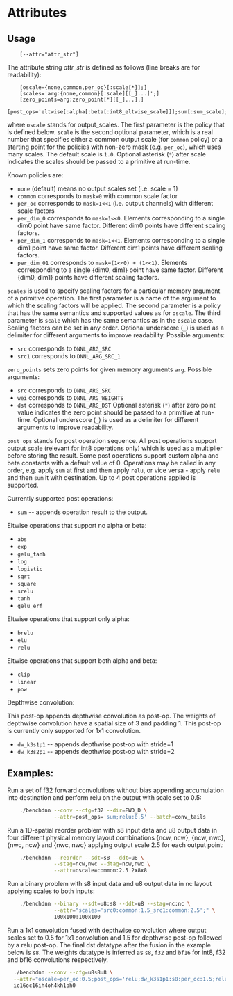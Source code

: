 # Attributes

## Usage
```
    [--attr="attr_str"]
```

The attribute string *attr_str* is defined as follows (line breaks are for
readability):
```
    [oscale={none,common,per_oc}[:scale[*]];]
    [scales='arg:{none,common}[:scale][[_]...]';]
    [zero_points=arg:zero_point[*][[_]...];]
    [post_ops='eltwise[:alpha[:beta[:int8_eltwise_scale]]];sum[:sum_scale];';]
```

where `oscale` stands for output_scales. The first parameter is the policy that
is defined below. `scale` is the second optional parameter, which is a real
number that specifies either a common output scale (for `common` policy) or a
starting point for the policies with non-zero mask (e.g. `per_oc`), which uses
many scales. The default scale is `1.0`. Optional asterisk (`*`) after scale
indicates the scales should be passed to a primitive at run-time.

Known policies are:
  - `none` (default) means no output scales set (i.e. scale = 1)
  - `common` corresponds to `mask=0` with common scale factor
  - `per_oc` corresponds to `mask=1<<1` (i.e. output channels) with different
     scale factors
  - `per_dim_0`  corresponds to `mask=1<<0`. Elements corresponding to a single
                 dim0 point have same factor. Different dim0 points have
                 different scaling factors.
  - `per_dim_1`  corresponds to `mask=1<<1`. Elements corresponding to a single
                 dim1 point have same factor. Different dim1 points have
                 different scaling factors.
  - `per_dim_01` corresponds to `mask=(1<<0) + (1<<1)`. Elements corresponding
                 to a single {dim0, dim1} point have same factor. Different
                 {dim0, dim1} points have different scaling factors.


`scales` is used to specify scaling factors for a particular memory argument
of a primitive operation. The first parameter is a name of the argument to
which the scaling factors will be applied. The second parameter is a policy
that has the same semantics and supported values as for `oscale`.
The third parameter is `scale` which has the same semantics as in the `oscale`
case. Scaling factors can be set in any order.
Optional underscore (`_`) is used as a delimiter for different arguments to
improve readability.
Possible arguments:
  - `src` corresponds to `DNNL_ARG_SRC`
  - `src1` corresponds to `DNNL_ARG_SRC_1`


`zero_points` sets zero points for given memory arguments `arg`.
Possible arguments:
  - `src` corresponds to `DNNL_ARG_SRC`
  - `wei` corresponds to `DNNL_ARG_WEIGHTS`
  - `dst` corresponds to `DNNL_ARG_DST`
Optional asterisk (`*`) after zero point value indicates the zero point should
be passed to a primitive at run-time.
Optional underscore (`_`) is used as a delimiter for different arguments to
improve readability.


`post_ops` stands for post operation sequence. All post operations support
output scale (relevant for int8 operations only) which is used as a multiplier
before storing the result. Some post operations support custom alpha and beta
constants with a default value of 0. Operations may be called in any order, e.g.
apply `sum` at first and then apply `relu`, or vice versa - apply `relu` and
then `sum` it with destination. Up to 4 post operations applied is supported.

Currently supported post operations:
  - `sum` -- appends operation result to the output.

Eltwise operations that support no alpha or beta:
  - `abs`
  - `exp`
  - `gelu_tanh`
  - `log`
  - `logistic`
  - `sqrt`
  - `square`
  - `srelu`
  - `tanh`
  - `gelu_erf`

Eltwise operations that support only alpha:
  - `brelu`
  - `elu`
  - `relu`

Eltwise operations that support both alpha and beta:
  - `clip`
  - `linear`
  - `pow`

Depthwise convolution:

This post-op appends depthwise convolution as post-op. The weights of depthwise
convolution have a spatial size of 3 and padding 1. This post-op is currently 
only supported for 1x1 convolution.
  - `dw_k3s1p1` -- appends depthwise post-op with stride=1
  - `dw_k3s2p1` -- appends depthwise post-op with stride=2


## Examples:

Run a set of f32 forward convolutions without bias appending accumulation into
destination and perform relu on the output with scale set to 0.5:
``` sh
    ./benchdnn --conv --cfg=f32 --dir=FWD_D \
               --attr=post_ops='sum;relu:0.5' --batch=conv_tails
```

Run a 1D-spatial reorder problem with s8 input data and u8 output data in four
different physical memory layout combinations {ncw, ncw}, {ncw, nwc},
{nwc, ncw} and {nwc, nwc} applying output scale 2.5 for each output point:
``` sh
    ./benchdnn --reorder --sdt=s8 --ddt=u8 \
               --stag=ncw,nwc --dtag=ncw,nwc \
               --attr=oscale=common:2.5 2x8x8
```

Run a binary problem with s8 input data and u8 output data in nc layout
applying scales to both inputs:
``` sh
    ./benchdnn --binary --sdt=u8:s8 --ddt=u8 --stag=nc:nc \
               --attr="scales='src0:common:1.5_src1:common:2.5';" \
               100x100:100x100
```

Run a 1x1 convolution fused with depthwise convolution where output scales set
to 0.5 for 1x1 convolution and 1.5 for depthwise post-op followed by a relu 
post-op. The final dst datatype after the fusion in the example below is `s8`.
The weights datatype is inferred as `s8`, `f32` and `bf16` for int8, f32 and
bf16 convolutions respectively. 
``` sh
  ./benchdnn --conv --cfg=u8s8u8 \
  --attr="oscale=per_oc:0.5;post_ops='relu;dw_k3s1p1:s8:per_oc:1.5;relu';" \
  ic16oc16ih4oh4kh1ph0
```
